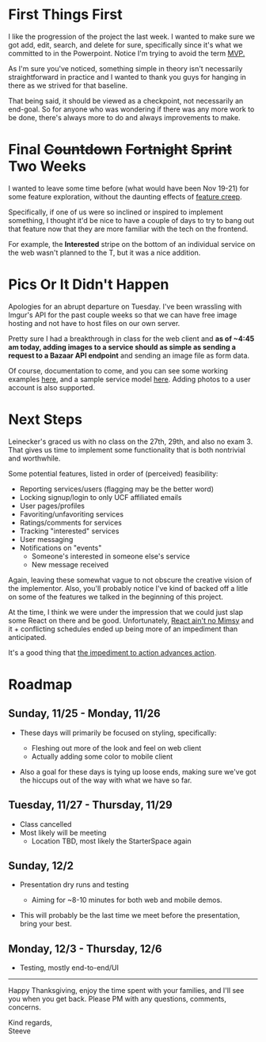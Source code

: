 # First Things First

I like the progression of the project the last week. I wanted to make sure we got add, edit, search, and delete for sure, specifically since it's what we committed to in the Powerpoint. Notice I'm trying to avoid the term [MVP.](https://www.techopedia.com/definition/27809/minimum-viable-product-mvp)

 As I'm sure you've noticed, something simple in theory isn't necessarily straightforward in practice and I wanted to thank you guys for hanging in there as we strived for that baseline.

That being said, it should be viewed as a checkpoint, not necessarily an end-goal. So for anyone who was wondering if there was any more work to be done, there's always more to do and always improvements to make.



# Final  ~~Countdown~~ ~~Fortnight~~ ~~Sprint~~ Two Weeks

I wanted to leave some time before (what would have been Nov 19-21) for some feature exploration, without the daunting effects of [feature creep](http://ninjawords.com/feature%20creep). 

Specifically, if one of us were so inclined or inspired to implement something, I thought it'd be nice to have a couple of days to try to bang out that feature now that they are more familiar with the tech on the frontend.

For example, the **Interested** stripe on the bottom of an individual service on the web wasn't planned to the T, but it was a nice addition. 


# Pics Or It Didn't Happen
Apologies for an abrupt departure on Tuesday. I've been wrassling with Imgur's API for the past couple weeks so that we can have free image hosting and not have to host files on our own server.

Pretty sure I had a breakthrough in class for the web client and **as of ~4:45 am today, adding images to a service should as simple as sending a request to a Bazaar API endpoint** and sending an image file as form data. 

Of course, documentation to come, and you can see some working examples [here](https://github.com/steevejoseph/bazaar-mobile/blob/master/README.md), and a sample service model [here](https://bazaar-backend.herokuapp.com/api/services/5bf563b0a9068e001623cef8).
Adding photos to a user account is also supported.






# Next Steps

Leinecker's graced us with no class on the 27th, 29th, and also no exam 3. That gives us time to implement some functionality that is both nontrivial and worthwhile.

Some potential features, listed in order of (perceived) feasibility:
* Reporting services/users (flagging may be the better word)
* Locking signup/login to only UCF affiliated emails
* User pages/profiles
* Favoriting/unfavoriting services
* Ratings/comments for services
* Tracking "interested" services
* User messaging
* Notifications on "events"
    * Someone's interested in someone else's service
    * New message received

Again, leaving these somewhat vague to not obscure the creative vision of the implementor.  Also, you'll probably notice I've kind of backed off a litle on some of the features we talked in the beginning of this project. 

At the time, I think we were under the impression that we could just slap some React on there and be good. Unfortunately, [React ain't no Mimsy](https://knowyourmeme.com/videos/132334-south-park) and it + conflicting schedules ended up being more of an impediment than anticipated. 

It's a good thing that [the impediment to action advances action](https://medium.com/personal-growth/the-impediment-to-action-advances-action-304ed19ef208).


# Roadmap

## Sunday, 11/25 - Monday, 11/26
* These days will primarily be focused on styling, specifically:
    * Fleshing out more of the look and feel on web client
    * Actually adding some color to mobile client
  
* Also a goal for these days is tying up loose ends, making sure we've got the hiccups out of the way with what we have so far.


## Tuesday, 11/27 - Thursday, 11/29
  * Class cancelled
  * Most likely will be meeting 
    * Location TBD, most likely the StarterSpace again
  

## Sunday, 12/2
  * Presentation dry runs and testing   
    * Aiming for ~8-10 minutes for both web and mobile demos.
  
  * This will probably be the last time we meet before the presentation, bring your best.

## Monday, 12/3 - Thursday, 12/6
  * Testing, mostly end-to-end/UI

-------------------------



Happy Thanksgiving, enjoy the time spent with your families, and I'll see you when you get back.
Please PM with any questions, comments, concerns.

Kind regards,<br>
Steeve
